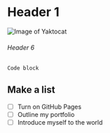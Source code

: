 # Header 1

![Image of Yaktocat](https://octodex.github.com/images/yaktocat.png)

###### Header 6

``` r
Code block
```

## Make a list
- [ ] Turn on GitHub Pages
- [ ] Outline my portfolio
- [ ] Introduce myself to the world
